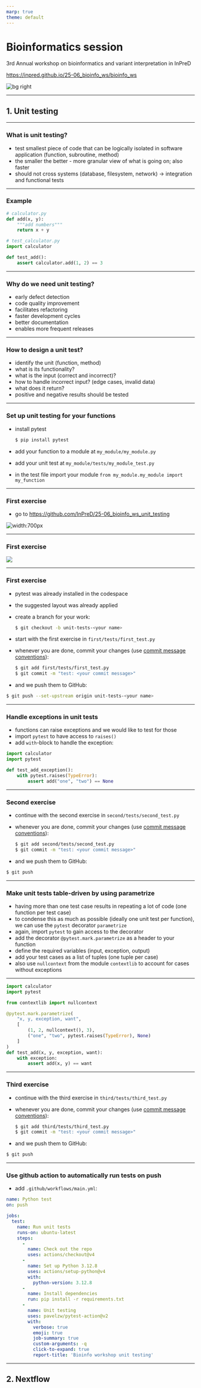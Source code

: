 ```yaml
---
marp: true
theme: default
---
```


# Bioinformatics session

3rd Annual workshop on bioinformatics and variant interpretation in InPreD

<https://inpred.github.io/25-06_bioinfo_ws/bioinfo_ws>

![bg right](../img/tromso01.png)

---

## 1. Unit testing

---

### What is unit testing?

- test smallest piece of code that can be logically isolated in software application (function, subroutine, method)
- the smaller the better - more granular view of what is going on; also faster
- should not cross systems (database, filesystem, network) -> integration and functional tests

---

### Example

```python
# calculator.py
def add(x, y):
    """add numbers"""
    return x + y
```

```python
# test_calculator.py
import calculator

def test_add():
    assert calculator.add(1, 2) == 3
```

---

### Why do we need unit testing?

- early defect detection
- code quality improvement
- facilitates refactoring
- faster development cycles
- better documentation
- enables more frequent releases

---

### How to design a unit test?

- identify the unit (function, method)
- what is its functionality?
- what is the input (correct and incorrect)?
- how to handle incorrect input? (edge cases, invalid data)
- what does it return?
- positive and negative results should be tested

---

### Set up unit testing for your functions

- install pytest

  ```bash
  $ pip install pytest
  ```

- add your function to a module at `my_module/my_module.py`
- add your unit test at `my_module/tests/my_module_test.py`
- in the test file import your module `from my_module.my_module import my_function`

---

### First exercise

- go to https://github.com/InPreD/25-06_bioinfo_ws_unit_testing

![width:700px](../img/unit_testing_codespace01.png)

---

### First exercise

![](../img/unit_testing_codespace02.png)

---

### First exercise

- pytest was already installed in the codespace
- the suggested layout was already applied
- create a branch for your work:

  ```bash
  $ git checkout -b unit-tests-<your name>
  ```

- start with the first exercise in `first/tests/first_test.py`
- whenever you are done, commit your changes (use [commit message conventions](https://inpred.github.io/24-03_bioinfo_ws/#19)):

  ```bash
  $ git add first/tests/first_test.py
  $ git commit -m "test: <your commit message>"
  ```

- and we push them to GitHub:

```bash
$ git push --set-upstream origin unit-tests-<your name>
```

---

### Handle exceptions in unit tests

- functions can raise exceptions and we would like to test for those
- import `pytest` to have access to `raises()`
- add `with`-block to handle the exception:

```python
import calculator
import pytest

def test_add_exception():
    with pytest.raises(TypeError):
        assert add("one", "two") == None
```

---

### Second exercise

- continue with the second exercise in `second/tests/second_test.py`
- whenever you are done, commit your changes (use [commit message conventions](https://inpred.github.io/24-03_bioinfo_ws/#19)):

  ```bash
  $ git add second/tests/second_test.py
  $ git commit -m "test: <your commit message>"
  ```

- and we push them to GitHub:

```bash
$ git push
```

---

### Make unit tests table-driven by using parametrize

- having more than one test case results in repeating a lot of code (one function per test case)
- to condense this as much as possible (ideally one unit test per function), we can use the `pytest` decorator `parametrize`
- again, import `pytest` to gain access to the decorator
- add the decorator `@pytest.mark.parametrize` as a header to your function
- define the required variables (input, exception, output)
- add your test cases as a list of tuples (one tuple per case)
- also use `nullcontext` from the module `contextlib` to account for cases without exceptions

---

```python
import calculator
import pytest

from contextlib import nullcontext

@pytest.mark.parametrize(
    "x, y, exception, want",
    [
        (1, 2, nullcontext(), 3),
        ("one", "two", pytest.raises(TypeError), None)
    ]
)
def test_add(x, y, exception, want):
    with exception:
        assert add(x, y) == want
```

---

### Third exercise

- continue with the third exercise in `third/tests/third_test.py`
- whenever you are done, commit your changes (use [commit message conventions](https://inpred.github.io/24-03_bioinfo_ws/#19)):

  ```bash
  $ git add third/tests/third_test.py
  $ git commit -m "test: <your commit message>"
  ```

- and we push them to GitHub:

```bash
$ git push
```

---

### Use github action to automatically run tests on push

- add `.github/workflows/main.yml`:

```yaml
name: Python test
on: push

jobs:
  test:
    name: Run unit tests
    runs-on: ubuntu-latest
    steps:
      - 
        name: Check out the repo
        uses: actions/checkout@v4
      -
        name: Set up Python 3.12.8
        uses: actions/setup-python@v4
        with:
          python-version: 3.12.8
      - 
        name: Install dependencies
        run: pip install -r requirements.txt
      - 
        name: Unit testing 
        uses: pavelzw/pytest-action@v2
        with:
          verbose: true
          emoji: true
          job-summary: true
          custom-arguments: -q
          click-to-expand: true
          report-title: 'Bioinfo workshop unit testing'
```

---

## 2. Nextflow
